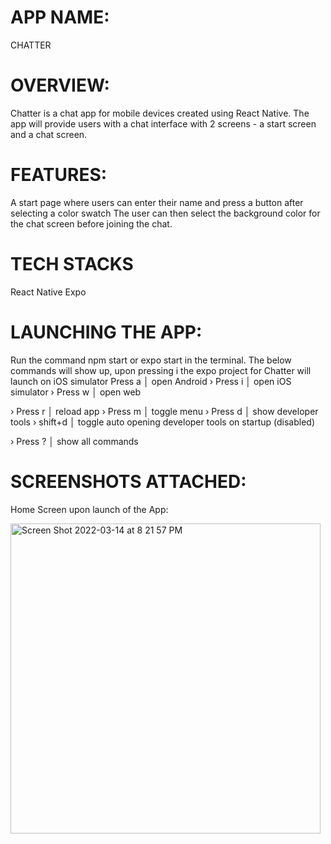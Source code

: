 # APP NAME:
CHATTER

# OVERVIEW:
Chatter is a chat app for mobile devices created using React Native. The app will provide users with a chat interface with 2 screens - a start screen and a chat screen.

# FEATURES:
A start page where users can enter their name and press a button after selecting a color swatch
The user can then select the background color for the chat screen before joining the chat.

# TECH STACKS
React Native
Expo


# LAUNCHING THE APP:
Run the command npm start or expo start in the terminal. The below commands will show up, upon pressing i the expo project for Chatter will launch on iOS simulator
Press a │ open Android
› Press i │ open iOS simulator
› Press w │ open web

› Press r │ reload app
› Press m │ toggle menu
› Press d │ show developer tools
› shift+d │ toggle auto opening developer tools on startup (disabled)

› Press ? │ show all commands


# SCREENSHOTS ATTACHED:

Home Screen upon launch of the App:

<img width="496" alt="Screen Shot 2022-03-14 at 8 21 57 PM" src="https://user-images.githubusercontent.com/80176993/158283236-58fb1ce8-0b10-49b9-ba46-d57012d1040f.png">

